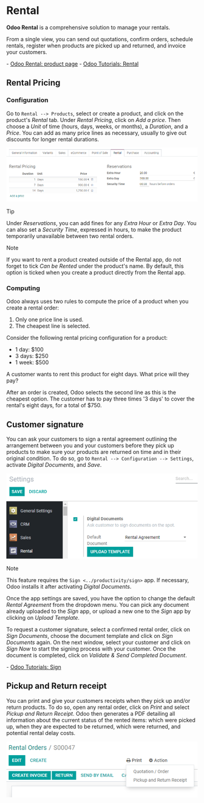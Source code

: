 # Rental

**Odoo Rental** is a comprehensive solution to manage your rentals.

From a single view, you can send out quotations, confirm orders,
schedule rentals, register when products are picked up and returned, and
invoice your customers.

<div class="seealso">

\- [Odoo Rental: product page](https://www.odoo.com/app/rental) - [Odoo
Tutorials: Rental](https://www.odoo.com/slides/rental-48)

</div>

## Rental Pricing

### Configuration

Go to `Rental --> Products`, select or create a product, and click on
the product's *Rental* tab. Under *Rental Pricing*, click on *Add a
price*. Then choose a *Unit* of time (hours, days, weeks, or months), a
*Duration*, and a *Price*. You can add as many price lines as necessary,
usually to give out discounts for longer rental durations.

<img src="rental/rental-pricing-example.png" class="align-center"
alt="Example of rental pricing configuration in Odoo Rental" />

> [!TIP]
> Under *Reservations*, you can add fines for any *Extra Hour* or *Extra
> Day*. You can also set a *Security Time*, expressed in hours, to make
> the product temporarily unavailable between two rental orders.

> [!NOTE]
> If you want to rent a product created outside of the Rental app, do
> not forget to tick *Can be Rented* under the product's name. By
> default, this option is ticked when you create a product directly from
> the Rental app.

### Computing

Odoo always uses two rules to compute the price of a product when you
create a rental order:

1.  Only one price line is used.
2.  The cheapest line is selected.

<div class="exercise">

Consider the following rental pricing configuration for a product:

- 1 day: \$100
- 3 days: \$250
- 1 week: \$500

A customer wants to rent this product for eight days. What price will
they pay?

After an order is created, Odoo selects the second line as this is the
cheapest option. The customer has to pay three times '3 days' to cover
the rental's eight days, for a total of \$750.

</div>

## Customer signature

You can ask your customers to sign a rental agreement outlining the
arrangement between you and your customers before they pick up products
to make sure your products are returned on time and in their original
condition. To do so, go to `Rental --> Configuration --> Settings`,
activate *Digital Documents*, and *Save*.

<img src="rental/digital-documents-settings.png" class="align-center"
alt="Digital Documents settings in Odoo Rental" />

> [!NOTE]
> This feature requires the `Sign <../productivity/sign>` app. If
> necessary, Odoo installs it after activating *Digital Documents*.

Once the app settings are saved, you have the option to change the
default *Rental Agreement* from the dropdown menu. You can pick any
document already uploaded to the *Sign* app, or upload a new one to the
*Sign* app by clicking on *Upload Template*.

To request a customer signature, select a confirmed rental order, click
on *Sign Documents*, choose the document template and click on *Sign
Documents* again. On the next window, select your customer and click on
*Sign Now* to start the signing process with your customer. Once the
document is completed, click on *Validate & Send Completed Document*.

<div class="seealso">

\- [Odoo Tutorials: Sign](https://www.odoo.com/slides/sign-61)

</div>

## Pickup and Return receipt

You can print and give your customers receipts when they pick up and/or
return products. To do so, open any rental order, click on *Print* and
select *Pickup and Return Receipt*. Odoo then generates a PDF detailing
all information about the current status of the rented items: which were
picked up, when they are expected to be returned, which were returned,
and potential rental delay costs.

<img src="rental/print-receipt.png" class="align-center"
alt="Printing a Pickup and Return receipt in Odoo Rental" />
